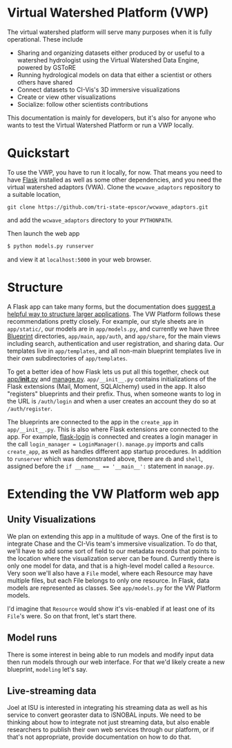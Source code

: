 # Virtual Watershed Platform (VWP)

The virtual watershed platform will serve many purposes when it is fully
operational. These include 

- Sharing and organizing datasets either produced by or useful to a watershed
  hydrologist using the Virtual Watershed Data Engine, powered by GSToRE
- Running hydrological models on data that either a scientist or others others have shared
- Connect datasets to CI-Vis's 3D immersive visualizations
- Create or view other visualizations
- Socialize: follow other scientists contributions

This documentation is mainly for developers, but it's also 
for anyone who wants to test the Virtual Watershed Platform or run a VWP
locally.

# Quickstart

To use the VWP, you have to run it locally, for now. That means you need to 
have [Flask](http://flask.pocoo.org/) installed as well as some other 
dependencies, and you need the virtual watershed adaptors
(VWA). Clone the `wcwave_adaptors` repository to a suitable location,

```
git clone https://github.com/tri-state-epscor/wcwave_adaptors.git
```

and add the `wcwave_adaptors` directory to your `PYTHONPATH`.

Then launch the web app

```bash
$ python models.py runserver
```

and view it at `localhost:5000` in your web browser.


# Structure

A Flask app can take many forms, but the documentation does [suggest a helpful
way to structure larger
applications](http://flask.pocoo.org/docs/0.10/patterns/packages/). The VW
Platform follows these recommendations pretty closely. For example, our 
style sheets are in `app/static/`, our models are in `app/models.py`, and
currently we have three
[Blueprint](http://flask.pocoo.org/docs/0.10/blueprints/) directories,
`app/main`, `app/auth`, and `app/share`, for the main views including search,
authentication and user registration, and sharing data. Our templates live in
`app/templates`, and all non-main blueprint templates live in their own
subdirectories of `app/templates`.

To get a better idea of how Flask lets us put all this together, check out 
[app/__init__.py](https://github.com/mtpain/vwplatform/blob/master/app/__init__.py)
and [manage.py](https://github.com/mtpain/vwplatform/blob/master/manage.py).
`app/__init__.py` contains initializations of the Flask extensions (Mail,
Moment, SQLAlchemy) used in the app. It also "registers" blueprints and their
prefix. Thus, when someone wants to log in the URL is `/auth/login` and when
a user creates an account they do so at `/auth/register`.

The blueprints are connected to the app in the `create_app` in 
`app/__init__.py`. This is also where Flask extensions are connected to the app.
For example, [flask-login](https://flask-login.readthedocs.org/en/latest/) is
connected and creates a login manager in the call `login_manager =
LoginManager()`. `manage.py` imports and calls `create_app`, as well as
handles different app startup procedures. In addition to `runserver` which was
demonstrated above, there are `db` and `shell`, assigned before the 
`if __name__ == '__main__':` statement in `manage.py`. 


# Extending the VW Platform web app

## Unity Visualizations

We plan on extending this app in a multitude of ways. One of the first is to
integrate Chase and the CI-Vis team's immersive visualization. To do that, we'll
have to add some sort of field to our metadata records that points to the
location where the visualization server can be found. Currently there is only
one model for data, and that is a high-level model called a `Resource`. Very
soon we'll also have a `File` model, where each Resource may have multiple
files, but each File belongs to only one resource. In Flask, data models are
represented as classes. See `app/models.py` for the VW Platform models.

I'd imagine that `Resource` would show it's vis-enabled if at least one of its
`File`'s were. So on that front, let's start there.

## Model runs

There is some interest in being able to run models and modify input data then
run models through our web interface. For that we'd likely create a new
blueprint, `modeling` let's say. 

## Live-streaming data

Joel at ISU is interested in integrating his streaming data as well as his
service to convert georaster data to iSNOBAL inputs. We need to be thinking
about how to integrate not just streaming data, but also enable researchers to
publish their own web services through our platform, or if that's not
appropriate, provide documentation on how to do that.
